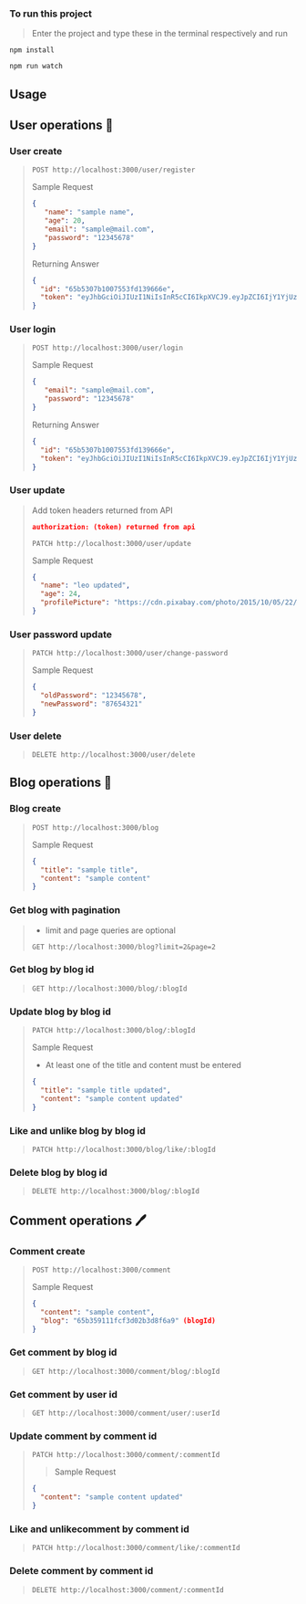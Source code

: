 ### To run this project
> Enter the project and type these in the terminal respectively and run
```
npm install
```
```
npm run watch
```
## Usage
## User operations 🙍
### User create
> ```http
> POST http://localhost:3000/user/register
> ````
> Sample Request
>```json
> {
>    "name": "sample name",
>    "age": 20,
>    "email": "sample@mail.com",
>    "password": "12345678"
> }
>```
> Returning Answer
>```json
> {
>   "id": "65b5307b1007553fd139666e",
>   "token": "eyJhbGciOiJIUzI1NiIsInR5cCI6IkpXVCJ9.eyJpZCI6IjY1YjUzMDdiMTAwNzU1M2ZkMTM5NjY2ZSIsImVtYWlsIjoibWVobWV0NDNAbWFpbC5jb20iLCJpYXQiOjE3MDYzNzQ4MTAsImV4cCI6MTcwNjM3ODQxMH0.RgyJXqfZDl8fxoESDdHfKeviQpggQg4frdV3S8bv7fc"
> }
>```
### User login
> ```http
> POST http://localhost:3000/user/login
> ````
> Sample Request
>```json
> {
>    "email": "sample@mail.com",
>    "password": "12345678"
> }
>```
> Returning Answer
>```json
> {
>   "id": "65b5307b1007553fd139666e",
>   "token": "eyJhbGciOiJIUzI1NiIsInR5cCI6IkpXVCJ9.eyJpZCI6IjY1YjUzMDdiMTAwNzU1M2ZkMTM5NjY2ZSIsImVtYWlsIjoibWVobWV0NDNAbWFpbC5jb20iLCJpYXQiOjE3MDYzNzQ4MTAsImV4cCI6MTcwNjM3ODQxMH0.RgyJXqfZDl8fxoESDdHfKeviQpggQg4frdV3S8bv7fc"
> }
>```
### User update
> Add token headers returned from API
> ```json
> authorization: (token) returned from api
> ```
> ```http
> PATCH http://localhost:3000/user/update
> ````
> Sample Request
>```json
> {
>   "name": "leo updated",
>   "age": 24,
>   "profilePicture": "https://cdn.pixabay.com/photo/2015/10/05/22/37/blank-profile-picture-973460_960_720.png"
> }
>```
### User password update
> ```http
> PATCH http://localhost:3000/user/change-password
> ````
> Sample Request
>```json
> {
>   "oldPassword": "12345678",
>   "newPassword": "87654321"
> }
>```
### User delete
> ```http
> DELETE http://localhost:3000/user/delete
> ````

## Blog operations 📑
### Blog create
> ```http
> POST http://localhost:3000/blog
> ````
> Sample Request
>```json
> {
>   "title": "sample title",
>   "content": "sample content"
> }
>```
### Get blog with pagination
> + limit and page queries are optional
> ```http
> GET http://localhost:3000/blog?limit=2&page=2
> ````
### Get blog by blog id
> ```http
> GET http://localhost:3000/blog/:blogId
> ````
### Update blog by blog id
> ```http
> PATCH http://localhost:3000/blog/:blogId
> ````
> Sample Request
> + At least one of the title and content must be entered
>```json
> {
>   "title": "sample title updated",
>   "content": "sample content updated"
> }
>```
### Like and unlike blog by blog id
> ```http
> PATCH http://localhost:3000/blog/like/:blogId
> ````
### Delete blog by blog id
> ```http
> DELETE http://localhost:3000/blog/:blogId
> ````

## Comment operations 🖊️
### Comment create
> ```http
> POST http://localhost:3000/comment
> ````
> Sample Request
>```json
> {
>   "content": "sample content",
>   "blog": "65b359111fcf3d02b3d8f6a9" (blogId)
> }
>```
### Get comment by blog id
> ```http
> GET http://localhost:3000/comment/blog/:blogId
> ````
### Get comment by user id
> ```http
> GET http://localhost:3000/comment/user/:userId
> ````
### Update comment by comment id
> ```http
> PATCH http://localhost:3000/comment/:commentId
> ````
> > Sample Request
>```json
> {
>   "content": "sample content updated"
> }
>```
### Like and unlikecomment by comment id
> ```http
> PATCH http://localhost:3000/comment/like/:commentId
> ````
### Delete comment by comment id
> ```http
> DELETE http://localhost:3000/comment/:commentId
> ````

